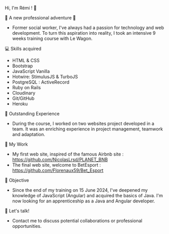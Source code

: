Hi, I'm Rémi ! 👋

🚀 A new professional adventure 🚀
- Former social worker, I've always had a passion for technology and web development. To turn this aspiration into reality, I took an intensive 9 weeks training course with Le Wagon. 

💻 Skills acquired
- HTML & CSS
- Bootstrap
- JavaScript Vanilla
- Hotwire: StimulusJS & TurboJS
- PostgreSQL : ActiveRecord
- Ruby on Rails
- Cloudinary
- Git/GitHub
- Heroku

🌟 Outstanding Experience
- During the course, I worked on two websites project developed in a team. It was an enriching experience in project management, teamwork and adaptation.

🔧 My Work
- My first web site, inspired of the famous Airbnb site : https://github.com/NicolasLrsd/PLANET_BNB
- The final web site, welcome to BetEsport : https://github.com/Florenaux59/Bet_Esport

🎯 Objective
- Since the end of my training on 15 June 2024, I've deepened my knowledge of JavaScript (Angular) and acquired the basics of Java. I'm now looking for an apprenticeship as a Java and Angular developer.

🤝 Let's talk!
- Contact me to discuss potential collaborations or professional opportunities.
